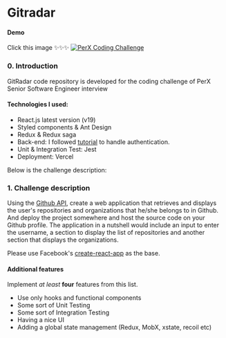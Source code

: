 # Gitradar

#### Demo
Click this image ✨✨✨
[![PerX Coding Challenge](https://github.com/user-attachments/assets/bec9101e-5dc5-4c7b-8971-028b38342e46)](https://www.youtube.com/watch?v=dE_bY5yGhVY)

### 0. Introduction

GitRadar code repository is developed for the coding challenge of PerX Senior Software Engineer interview  

#### Technologies I used:
- React.js latest version (v19)
- Styled components & Ant Design
- Redux & Redux saga
- Back-end: I followed [tutorial](https://www.youtube.com/watch?v=rRn2EisxPl4) to handle authentication.
- Unit & Integration Test: Jest
- Deployment: Vercel
  
Below is the challenge description: 

### 1. Challenge description

Using the [Github API](https://developer.github.com/v3/), create a web application that retrieves and displays the user's repositories and
organizations that he/she belongs to in Github. And deploy the project somewhere
and host the source code on your Github profile. The application in a nutshell
would include an input to enter the username, a section to display the list of
repositories and another section that displays the organizations.

Please use Facebook's [create-react-app](https://create-react-app.dev/) as the
base.

#### Additional features
Implement *at least* **four** features from this list.

- Use only hooks and functional components
- Some sort of Unit Testing
- Some sort of Integration Testing
- Having a nice UI
- Adding a global state management (Redux, MobX, xstate, recoil etc)
